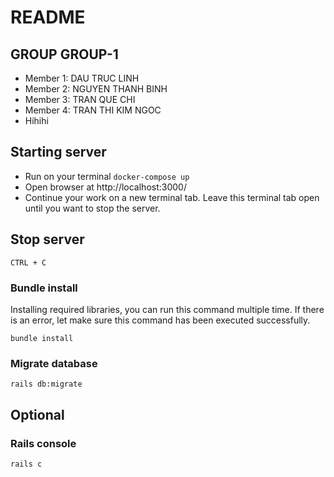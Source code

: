 # README

## GROUP GROUP-1

- Member 1: DAU TRUC LINH
- Member 2: NGUYEN THANH BINH
- Member 3: TRAN QUE CHI
- Member 4: TRAN THI KIM NGOC
- Hihihi

## Starting server

- Run on your terminal `docker-compose up`
- Open browser at http://localhost:3000/
- Continue your work on a new terminal tab. Leave this terminal tab open until you want to stop the server.

## Stop server

`CTRL + C`

### Bundle install
Installing required libraries, you can run this command multiple time. If there is an error, let make sure this command has been executed successfully.

`bundle install`

### Migrate database

`rails db:migrate`

## Optional

### Rails console

`rails c`
